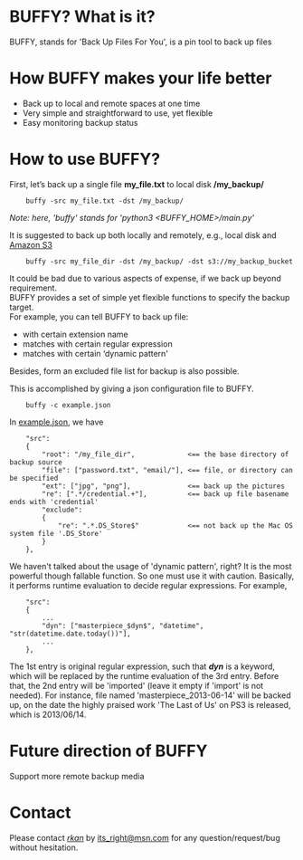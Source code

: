 # BUFFY? What is it?
BUFFY, stands for 'Back Up Files For You', is a pin tool to back up files  

# How BUFFY makes your life better
* Back up to local and remote spaces at one time  
* Very simple and straightforward to use, yet flexible  
* Easy monitoring backup status  

# How to use BUFFY?
First, let’s back up a single file **my_file.txt** to local disk **/my_backup/**  
```
    buffy -src my_file.txt -dst /my_backup/  
```
_Note: here, 'buffy' stands for 'python3 \<BUFFY_HOME\>/main.py'_  

It is suggested to back up both locally and remotely, e.g., local disk and <a href='http://aws.amazon.com/s3'>Amazon S3</a>  
```
    buffy -src my_file_dir -dst /my_backup/ -dst s3://my_backup_bucket  
```

It could be bad due to various aspects of expense, if we back up beyond requirement.  
BUFFY provides a set of simple yet flexible functions to specify the backup target.  
For example, you can tell BUFFY to back up file:    
* with certain extension name  
* matches with certain regular expression  
* matches with certain ‘dynamic pattern'  

Besides, form an excluded file list for backup is also possible.  

This is accomplished by giving a json configuration file to BUFFY.  
```
    buffy -c example.json  
```

In <a href='https://github.com/r-kan/BUFFY/blob/master/example.json'>example.json</a>, we have 
```
    "src":
    {
        "root": "/my_file_dir",             <== the base directory of backup source
        "file": ["password.txt", "email/"], <== file, or directory can be specified
        "ext": ["jpg", "png"],              <== back up the pictures
        "re": [".*/credential.+"],          <== back up file basename ends with 'credential'
        "exclude":
        {
            "re": ".*.DS_Store$"            <== not back up the Mac OS system file '.DS_Store'
        }
    },
```

We haven't talked about the usage of 'dynamic pattern', right? It is the most powerful though fallable function. So one must use it with caution. Basically, it performs runtime evaluation to decide regular expressions. For example,

```
    "src":
    {
        ...
        "dyn": ["masterpiece_$dyn$", "datetime", "str(datetime.date.today())"],
        ...
    },
```

The 1st entry is original regular expression, such that **$dyn$** is a keyword, which will be replaced by the runtime evaluation of the 3rd entry. Before that, the 2nd entry will be 'imported' (leave it empty if 'import' is not needed). For instance, file named 'masterpiece_2013-06-14' will be backed up, on the date the highly praised work 'The Last of Us' on PS3 is released, which is 2013/06/14.

# Future direction of BUFFY
Support more remote backup media  

# Contact  
Please contact <a href='http://r-kan.github.io'>*rkan*</a> by its_right@msn.com for any question/request/bug without hesitation. 
